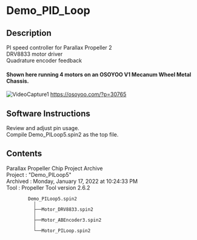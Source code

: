# Demo_PID_Loop
## Description
PI speed controller for Parallax Propeller 2  
DRV8833 motor driver  
Quadrature encoder feedback

#### Shown here running 4 motors on an OSOYOO V1 Mecanum Wheel Metal Chassis.
![VideoCapture1](https://user-images.githubusercontent.com/96515734/178653988-32f38e5f-09a4-492c-bb37-8046ce05a88b.jpg)
https://osoyoo.com/?p=30765

## Software Instructions
Review and adjust pin usage.  
Compile Demo_PILoop5.spin2 as the top file.  

## Contents
Parallax Propeller Chip Project Archive  
 Project :  "Demo_PILoop5"  
Archived :  Monday, January 17, 2022 at 10:24:33 PM  
    Tool :  Propeller Tool version 2.6.2  

            Demo_PILoop5.spin2
              │
              ├──Motor_DRV8833.spin2
              │
              ├──Motor_ABEncoder3.spin2
              │
              └──Motor_PILoop.spin2
